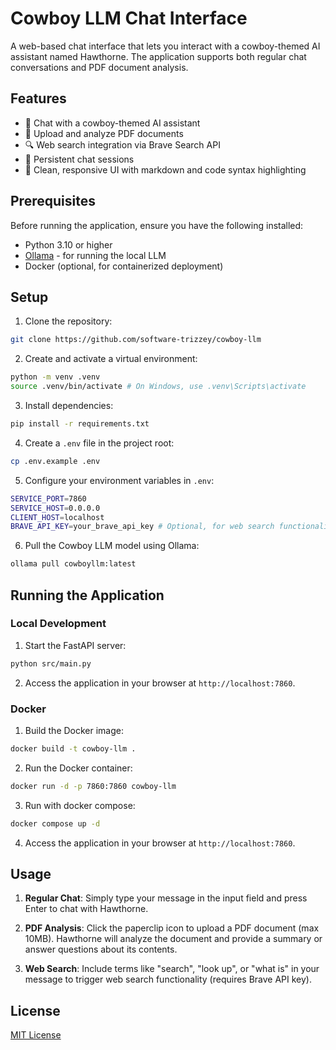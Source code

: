 # Cowboy LLM Chat Interface

A web-based chat interface that lets you interact with a cowboy-themed AI assistant named Hawthorne. The application supports both regular chat conversations and PDF document analysis.

## Features

- 🤠 Chat with a cowboy-themed AI assistant
- 📄 Upload and analyze PDF documents
- 🔍 Web search integration via Brave Search API
- 💬 Persistent chat sessions
- 🎨 Clean, responsive UI with markdown and code syntax highlighting

## Prerequisites

Before running the application, ensure you have the following installed:

- Python 3.10 or higher
- [Ollama](https://ollama.ai) - for running the local LLM
- Docker (optional, for containerized deployment)

## Setup

1. Clone the repository: 
```bash
git clone https://github.com/software-trizzey/cowboy-llm
```

2. Create and activate a virtual environment:
```bash
python -m venv .venv
source .venv/bin/activate # On Windows, use .venv\Scripts\activate
```

3. Install dependencies:
```bash
pip install -r requirements.txt
```

4. Create a `.env` file in the project root:
```bash
cp .env.example .env
```

5. Configure your environment variables in `.env`:
```bash
SERVICE_PORT=7860
SERVICE_HOST=0.0.0.0
CLIENT_HOST=localhost
BRAVE_API_KEY=your_brave_api_key # Optional, for web search functionality
```

6. Pull the Cowboy LLM model using Ollama:
```bash
ollama pull cowboyllm:latest
```

## Running the Application

### Local Development

1. Start the FastAPI server:
```bash
python src/main.py
```

2. Access the application in your browser at `http://localhost:7860`.

### Docker

1. Build the Docker image:
```bash
docker build -t cowboy-llm .
```

2. Run the Docker container:
```bash
docker run -d -p 7860:7860 cowboy-llm
```

3. Run with docker compose:
```bash
docker compose up -d
```

4. Access the application in your browser at `http://localhost:7860`.

## Usage

1. **Regular Chat**: Simply type your message in the input field and press Enter to chat with Hawthorne.

2. **PDF Analysis**: Click the paperclip icon to upload a PDF document (max 10MB). Hawthorne will analyze the document and provide a summary or answer questions about its contents.

3. **Web Search**: Include terms like "search", "look up", or "what is" in your message to trigger web search functionality (requires Brave API key).

## License

[MIT License](LICENSE)